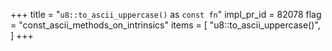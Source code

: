 +++
title = "`u8::to_ascii_uppercase()` as `const fn`"
impl_pr_id = 82078
flag = "const_ascii_methods_on_intrinsics"
items = [
    "u8::to_ascii_uppercase()",
]
+++
